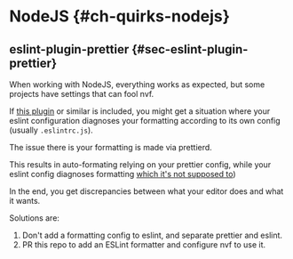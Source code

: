 # NodeJS {#ch-quirks-nodejs}

## eslint-plugin-prettier {#sec-eslint-plugin-prettier}

When working with NodeJS, everything works as expected, but some projects have
settings that can fool nvf.

If [this plugin](https://github.com/prettier/eslint-plugin-prettier) or similar
is included, you might get a situation where your eslint configuration diagnoses
your formatting according to its own config (usually `.eslintrc.js`).

The issue there is your formatting is made via prettierd.

This results in auto-formating relying on your prettier config, while your
eslint config diagnoses formatting
[which it's not supposed to](https://prettier.io/docs/en/comparison.html))

In the end, you get discrepancies between what your editor does and what it
wants.

Solutions are:

1. Don't add a formatting config to eslint, and separate prettier and eslint.
2. PR this repo to add an ESLint formatter and configure nvf to use it.
